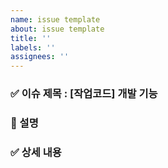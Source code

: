 ```yaml
---
name: issue template
about: issue template
title: ''
labels: ''
assignees: ''
---
```



### ✅ 이슈 제목 : [작업코드] 개발 기능
<!--
ex) [RECRUITER_001] 채용담당자 회원가입 개발
-->

### 📌 설명
<!-- 진행할 작업에 대한 설명 작성 
일반 회원가입 기능을 개발한다. -->

### ✅ 상세 내용
<!-- 해당 작업을 위한 하위 태스크 작성 
- [] ~~~ 설계 -->
